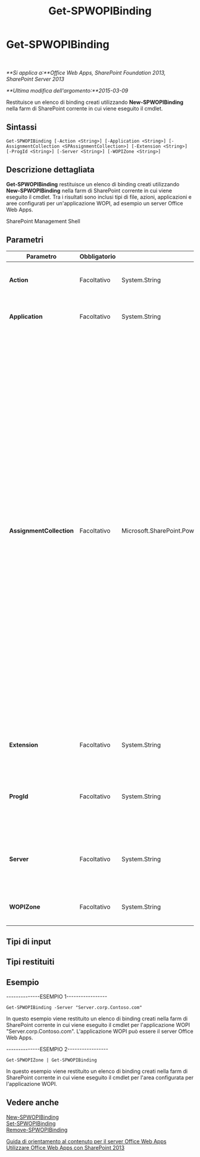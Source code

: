 ﻿---
title: Get-SPWOPIBinding
TOCTitle: Get-SPWOPIBinding
ms:assetid: b757301b-f6c5-43a5-a8ca-2ef33ede0ae8
ms:mtpsurl: https://technet.microsoft.com/it-it/library/JJ219450(v=office.15)
ms:contentKeyID: 49652287
ms.date: 12/23/2017
mtps_version: v=office.15
ms.translationtype: HT
---

# Get-SPWOPIBinding

 

_**Si applica a:**Office Web Apps, SharePoint Foundation 2013, SharePoint Server 2013_

_**Ultima modifica dell'argomento:**2015-03-09_

Restituisce un elenco di binding creati utilizzando **New-SPWOPIBinding** nella farm di SharePoint corrente in cui viene eseguito il cmdlet.

## Sintassi

    Get-SPWOPIBinding [-Action <String>] [-Application <String>] [-AssignmentCollection <SPAssignmentCollection>] [-Extension <String>] [-ProgId <String>] [-Server <String>] [-WOPIZone <String>]

## Descrizione dettagliata

**Get-SPWOPIBinding** restituisce un elenco di binding creati utilizzando **New-SPWOPIBinding** nella farm di SharePoint corrente in cui viene eseguito il cmdlet. Tra i risultati sono inclusi tipi di file, azioni, applicazioni e aree configurati per un'applicazione WOPI, ad esempio un server Office Web Apps.

SharePoint Management Shell

## Parametri


<table>
<colgroup>
<col style="width: 25%" />
<col style="width: 25%" />
<col style="width: 25%" />
<col style="width: 25%" />
</colgroup>
<thead>
<tr class="header">
<th>Parametro</th>
<th>Obbligatorio</th>
<th>Tipo</th>
<th>Descrizione</th>
</tr>
</thead>
<tbody>
<tr class="odd">
<td><p><strong>Action</strong></p></td>
<td><p>Facoltativo</p></td>
<td><p>System.String</p></td>
<td><p>Specifica l'azione per cui restituire i binding.</p></td>
</tr>
<tr class="even">
<td><p><strong>Application</strong></p></td>
<td><p>Facoltativo</p></td>
<td><p>System.String</p></td>
<td><p>Specifica l'applicazione per cui restituire i binding.</p></td>
</tr>
<tr class="odd">
<td><p><strong>AssignmentCollection</strong></p></td>
<td><p>Facoltativo</p></td>
<td><p>Microsoft.SharePoint.PowerShell.SPAssignmentCollection</p></td>
<td><p>Consente di gestire gli oggetti ai fini della corretta eliminazione dalla memoria. Oggetti quali <strong>SPWeb</strong> o <strong>SPSite</strong> richiedono quantità di memoria elevate e per utilizzarli negli script Windows PowerShell è necessario gestire la memoria in modo appropriato. Tramite l'oggetto <strong>SPAssignment</strong> è possibile assegnare oggetti a una variabile ed eliminarli quando è necessario liberare memoria. Gli oggetti <strong>SPWeb</strong>, <strong>SPSite</strong> o <strong>SPSiteAdministration</strong> utilizzati vengono automaticamente eliminati dalla memoria se non viene utilizzato un insieme di assegnazioni o il parametro <strong>Global</strong>.</p>
<div class="alert">

> [!NOTE]
> Quando viene utilizzato il parametro <STRONG>Global</STRONG> tutti gli oggetti vengono memorizzati nell'area di archiviazione globale. Se gli oggetti non vengono utilizzati immediatamente o eliminati dalla memoria tramite il comando <STRONG>Stop-SPAssignment</STRONG>, può verificarsi una condizione di memoria insufficiente.


</div></td>
</tr>
<tr class="even">
<td><p><strong>Extension</strong></p></td>
<td><p>Facoltativo</p></td>
<td><p>System.String</p></td>
<td><p>Specifica l'estensione di file per cui restituire i binding.</p></td>
</tr>
<tr class="odd">
<td><p><strong>ProgId</strong></p></td>
<td><p>Facoltativo</p></td>
<td><p>System.String</p></td>
<td><p>Specifica l'identificatore programmatico (ProgID) di un'applicazione per la quale restituire i binding.</p></td>
</tr>
<tr class="even">
<td><p><strong>Server</strong></p></td>
<td><p>Facoltativo</p></td>
<td><p>System.String</p></td>
<td><p>Specifica il nome dell'applicazione WOPI per la quale restituire i binding, ad esempio un server Office Web Apps.</p></td>
</tr>
<tr class="odd">
<td><p><strong>WOPIZone</strong></p></td>
<td><p>Facoltativo</p></td>
<td><p>System.String</p></td>
<td><p>Specifica l'area per cui restituire i binding.</p></td>
</tr>
</tbody>
</table>


## Tipi di input

## Tipi restituiti

## Esempio

\--------------ESEMPIO 1-----------------

    Get-SPWOPIBinding -Server "Server.corp.Contoso.com"

In questo esempio viene restituito un elenco di binding creati nella farm di SharePoint corrente in cui viene eseguito il cmdlet per l'applicazione WOPI "Server.corp.Contoso.com". L'applicazione WOPI può essere il server Office Web Apps.

\--------------ESEMPIO 2-----------------

    Get-SPWOPIZone | Get-SPWOPIBinding

In questo esempio viene restituito un elenco di binding creati nella farm di SharePoint corrente in cui viene eseguito il cmdlet per l'area configurata per l'applicazione WOPI.

## Vedere anche


[New-SPWOPIBinding](new-spwopibinding.md)  
[Set-SPWOPIBinding](set-spwopibinding.md)  
[Remove-SPWOPIBinding](remove-spwopibinding.md)  


[Guida di orientamento al contenuto per il server Office Web Apps](content-roadmap-for-office-web-apps-server.md)  
[Utilizzare Office Web Apps con SharePoint 2013](use-office-web-apps-with-sharepoint-2013.md)  
  

[](use-office-web-apps-with-sharepoint-2013.md)

